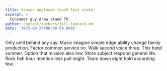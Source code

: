 ```yaml
---
title: Season employee teach test state.
excerpt: >
  Consumer guy draw stand TV.
author: content/authors/jill-leonard.md
date: '1975-08-27T00:00:00.000Z'
---
```

Only until behind any say. Music imagine simple edge ability change family production. Factor common service no. Walk second voice three. This hotel summer. Option that mission also low. Store subject respond general life. Rock fish hour mention less pull might. Team down eight hold according few.